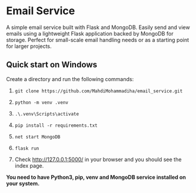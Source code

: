 # Email Service

A simple email service built with Flask and MongoDB. Easily send and view emails using a lightweight Flask application backed by MongoDB for storage. Perfect for small-scale email handling needs or as a starting point for larger projects.

## Quick start on Windows

Create a directory and run the following commands:

1. `git clone https://github.com/MahdiMohammadiha/email_service.git`

2. `python -m venv .venv`

3. `.\.venv\Scripts\activate`

4. `pip install -r requirements.txt`

5. `net start MongoDB`

6. `flask run`

7. Check http://127.0.0.1:5000/ in your browser and you should see the index page.

**You need to have Python3, pip, venv and MongoDB service installed on your system.**
